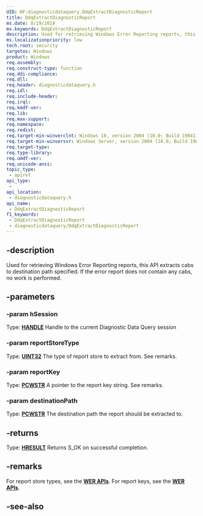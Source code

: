 ```yaml
---
UID: NF:diagnosticdataquery.DdqExtractDiagnosticReport
title: DdqExtractDiagnosticReport
ms.date: 8/19/2019
ms.keywords: DdqExtractDiagnosticReport
description: Used for retrieving Windows Error Reporting reports, this API extracts cabs to destination path specified. If the error report does not contain any cabs, no work is performed.
ms.localizationpriority: low
tech.root: security
targetos: Windows
product: Windows
req.assembly: 
req.construct-type: function
req.ddi-compliance: 
req.dll: 
req.header: diagnosticdataquery.h
req.idl: 
req.include-header: 
req.irql: 
req.kmdf-ver: 
req.lib: 
req.max-support: 
req.namespace: 
req.redist: 
req.target-min-winverclnt: Windows 10, version 2004 (10.0; Build 19041)
req.target-min-winversvr: Windows Server, version 2004 (10.0; Build 19041)
req.target-type: 
req.type-library: 
req.umdf-ver: 
req.unicode-ansi: 
topic_type:
 - apiref
api_type:
 - 
api_location:
 - diagnosticdataquery.h
api_name:
 - DdqExtractDiagnosticReport
f1_keywords:
 - DdqExtractDiagnosticReport
 - diagnosticdataquery/DdqExtractDiagnosticReport
---
```


## -description

Used for retrieving Windows Error Reporting reports, this API extracts cabs to destination path specified. If the error report does not contain any cabs, no work is performed.

## -parameters

### -param hSession

Type: **[HANDLE](/windows/desktop/winprog/windows-data-types)**
Handle to the current Diagnostic Data Query session

### -param reportStoreType

Type: **[UINT32](/windows/desktop/winprog/windows-data-types)**
The type of report store to extract from. See remarks.

### -param reportKey

Type: **[PCWSTR](/windows/desktop/winprog/windows-data-types)**
A pointer to the report key string. See remarks.

### -param destinationPath

Type: **[PCWSTR](/windows/desktop/winprog/windows-data-types)**
The destination path the report should be extracted to.

## -returns

Type: **[HRESULT](/windows/desktop/com/structure-of-com-error-codes)**
Returns S_OK on successful completion.

## -remarks

For report store types, see the [**WER APIs**]("/windows/win32/api/werapi/nf-werapi-werstoreopen").
For report keys, see the [**WER APIs**]("/windows/win32/api/werapi/nf-werapi-werstoregetnextreportkey").

## -see-also

